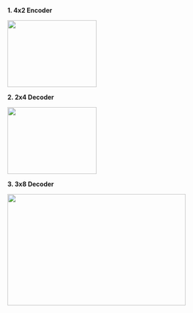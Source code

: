 **1. 4x2 Encoder**

<img src="https://user-images.githubusercontent.com/42716711/114310978-b6aaef80-9aa1-11eb-8c0d-46ad22d319e4.png" width="200" height="150">

**2. 2x4 Decoder**

<img src="https://user-images.githubusercontent.com/42716711/114115476-bd661680-9897-11eb-9e1a-a08f720096be.png" width="200" height="150">

**3. 3x8 Decoder**

<img src="https://user-images.githubusercontent.com/42716711/114115506-cb1b9c00-9897-11eb-8793-cb1fba54d790.png" width="400" height="250">
